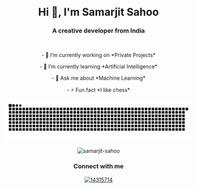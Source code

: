 <h1 align="center">Hi 👋, I'm Samarjit Sahoo</h1>
<h3 align="center">A creative developer from India</h3>
<br>

<p align="center">- 🔭 I’m currently working on *Private Projects*</p>

<p align="center">- 🌱 I’m currently learning *Artificial Intelligence*</p>

<p align="center">- 💬 Ask me about *Machine Learning*</p>

<p align="center">- ⚡ Fun fact *I like chess*</p>

<img src="https://raw.githubusercontent.com/liudf0716/liudf0716/output/github-contribution-grid-snake-dark.svg#gh-dark-mode-only" />

<p align="center"><img src="https://spotify-snowy.vercel.app/api/spotify" alt="samarjit-sahoo" /></a> </p>


<h3 align="center">Connect with me</h3>
<p align="center"><a href="https://linkedin.com/in/samarjit-sahoo/" target="_blank"><img align="center" src="https://raw.githubusercontent.com/rahuldkjain/github-profile-readme-generator/888aff31e1d26dd2a6acf6afebbc34970aeb0118/src/images/icons/Social/linked-in-alt.svg" alt="14315714" height="30" width="40" /></a></p>
